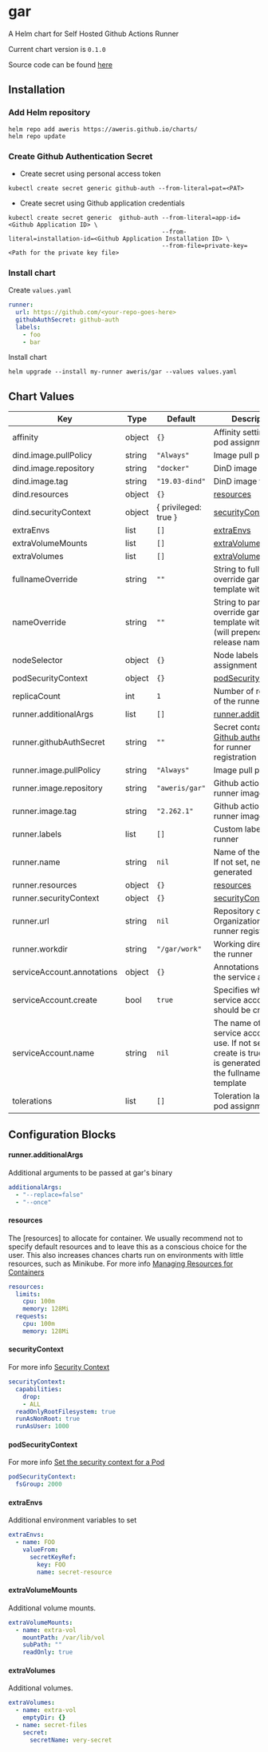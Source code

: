 gar
===
A Helm chart for Self Hosted Github Actions Runner

Current chart version is `0.1.0`

Source code can be found [here](https://github.com/aweris/github-actions-runner)

## Installation

### Add Helm repository

```shell
helm repo add aweris https://aweris.github.io/charts/
helm repo update
```

### Create Github Authentication Secret

- Create secret using personal access token

```shell
kubectl create secret generic github-auth --from-literal=pat=<PAT>
```

- Create secret using Github application credentials

```
kubectl create secret generic  github-auth --from-literal=app-id=<Github Application ID> \
                                           --from-literal=installation-id=<Github Application Installation ID> \
                                           --from-file=private-key=<Path for the private key file>
```

### Install chart

Create `values.yaml`

```yaml
runner:
  url: https://github.com/<your-repo-goes-here>
  githubAuthSecret: github-auth
  labels:
    - foo
    - bar
```

Install chart

```shell
helm upgrade --install my-runner aweris/gar --values values.yaml
```

## Chart Values

| Key | Type | Default | Description |
|-----|------|---------|-------------|
| affinity | object | `{}` | Affinity settings for pod assignment |
| dind.image.pullPolicy | string | `"Always"` | Image pull policy |
| dind.image.repository | string | `"docker"` | DinD image name |
| dind.image.tag | string | `"19.03-dind"` | DinD image tag |
| dind.resources | object | `{}` | [resources](#resources) |
| dind.securityContext | object | { privileged: true } | [securityContext](#securitycontext) |
| extraEnvs | list | `[]` | [extraEnvs](#extraenvs) |
| extraVolumeMounts | list | `[]` | [extraVolumeMounts](#extravolumemounts) |
| extraVolumes | list | `[]` | [extraVolumes](#extravolumes) |
| fullnameOverride | string | `""` | String to fully override gar.fullname template with a string |
| nameOverride | string | `""` | String to partially override gar.fullname template with a string (will prepend the release name) |
| nodeSelector | object | `{}` | Node labels for pod assignment |
| podSecurityContext | object | `{}` | [podSecurityContext](#podsecuritycontext) |
| replicaCount | int | `1` | Number of replicas of the runner pod |
| runner.additionalArgs | list | `[]` | [runner.additionalArgs](#runneradditionalargs) |
| runner.githubAuthSecret | string | `""` | Secret contains [Github authentication](#create-github-authentication-secret) for runner registration |
| runner.image.pullPolicy | string | `"Always"` | Image pull policy |
| runner.image.repository | string | `"aweris/gar"` | Github actions runner image name |
| runner.image.tag | string | `"2.262.1"` | Github actions runner image tag |
| runner.labels | list | `[]` | Custom labels for the runner |
| runner.name | string | `nil` | Name of the runner. If not set, new name generated |
| runner.resources | object | `{}` | [resources](#resources) |
| runner.securityContext | object | `{}` | [securityContext](#securitycontext) |
| runner.url | string | `nil` | Repository or Organization url for runner registration |
| runner.workdir | string | `"/gar/work"` | Working directory for the runner |
| serviceAccount.annotations | object | `{}` | Annotations to add to the service account |
| serviceAccount.create | bool | `true` | Specifies whether a service account should be created |
| serviceAccount.name | string | `nil` | The name of the service account to use. If not set and create is true, a name is generated using the fullname template |
| tolerations | list | `[]` | Toleration labels for pod assignment |

## Configuration Blocks

#### runner.additionalArgs

Additional arguments to be passed at gar's binary

```yaml
additionalArgs:
  - "--replace=false"
  - "--once"
```

#### resources

The [resources] to allocate for container. We usually recommend not to specify default resources and to leave this as a conscious
choice for the user. This also increases chances charts run on environments with little
resources, such as Minikube. For more info [Managing Resources for Containers](https://kubernetes.io/docs/concepts/configuration/manage-resources-containers/)

```yaml
resources:
  limits:
    cpu: 100m
    memory: 128Mi
  requests:
    cpu: 100m
    memory: 128Mi
```

#### securityContext

For more info [Security Context](https://kubernetes.io/docs/tasks/configure-pod-container/security-context/)

```yaml
securityContext:
  capabilities:
    drop:
    - ALL
  readOnlyRootFilesystem: true
  runAsNonRoot: true
  runAsUser: 1000
```

#### podSecurityContext

For more info [Set the security context for a Pod](https://kubernetes.io/docs/tasks/configure-pod-container/security-context/#set-the-security-context-for-a-pod)

```yaml
podSecurityContext:
  fsGroup: 2000
```

#### extraEnvs

Additional environment variables to set

```yaml
extraEnvs:
  - name: FOO
    valueFrom:
      secretKeyRef:
        key: FOO
        name: secret-resource
```

#### extraVolumeMounts

Additional volume mounts.

```yaml
extraVolumeMounts:
  - name: extra-vol
    mountPath: /var/lib/vol
    subPath: ""
    readOnly: true
```

#### extraVolumes

Additional volumes.

```yaml
extraVolumes:
  - name: extra-vol
    emptyDir: {}
  - name: secret-files
    secret:
      secretName: very-secret
```
